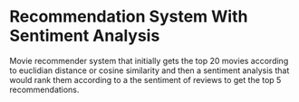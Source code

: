 # Recommendation System With Sentiment Analysis
Movie recommender system that initially gets the top 20 movies according to euclidian distance or cosine similarity and then a sentiment analysis that would rank them according to a the sentiment of reviews to get the top 5 recommendations.
